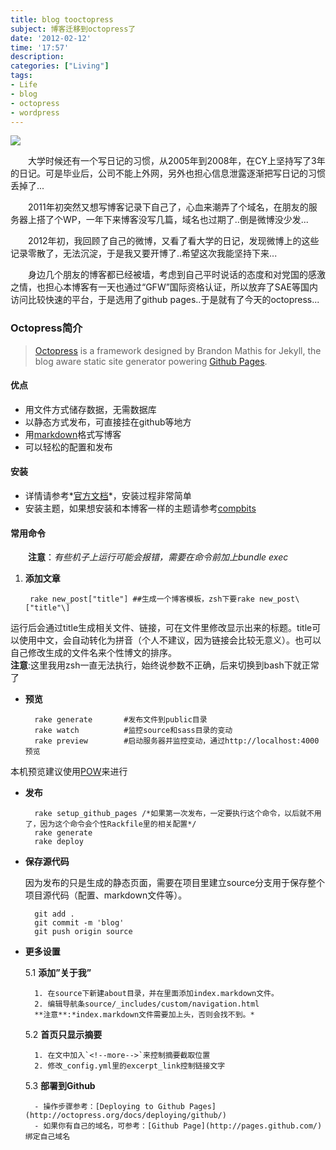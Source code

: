 ```yaml
---
title: blog tooctopress
subject: 博客迁移到octopress了
date: '2012-02-12'
time: '17:57'
description:
categories: ["Living"]
tags:
- Life
- blog
- octopress
- wordpress
---
```

<img src="{{urls.media}}/img/blog-to-octopress/title.jpg"/>

　　大学时候还有一个写日记的习惯，从2005年到2008年，在CY上坚持写了3年的日记。可是毕业后，公司不能上外网，另外也担心信息泄露逐渐把写日记的习惯丢掉了...  

　　2011年初突然又想写博客记录下自己了，心血来潮弄了个域名，在朋友的服务器上搭了个WP，一年下来博客没写几篇，域名也过期了..倒是微博没少发...  

　　2012年初，我回顾了自己的微博，又看了看大学的日记，发现微博上的这些记录零散了，无法沉淀，于是我又要开博了..希望这次我能坚持下来...  

　　身边几个朋友的博客都已经被墙，考虑到自己平时说话的态度和对党国的感激之情，也担心本博客有一天也通过“GFW”国际资格认证，所以放弃了SAE等国内访问比较快速的平台，于是选用了github pages..于是就有了今天的octopress...

### Octopress简介
>[Octopress](http://octopress.org/) is a framework designed by Brandon Mathis for Jekyll, the blog aware static site generator powering [Github Pages](https://github.com).

#### 优点

* 用文件方式储存数据，无需数据库
* 以静态方式发布，可直接挂在github等地方
* 用[markdown](http://en.wikipedia.org/wiki/Markdown)格式写博客
* 可以轻松的配置和发布

#### 安装

- 详情请参考*[官方文档](http://octopress.org/docs/setup/)*，安装过程非常简单  
- 安装主题，如果想安装和本博客一样的主题请参考[compbits](https://github.com/iwinux/compbits)

#### 常用命令

　　**注意**：*有些机子上运行可能会报错，需要在命令前加上bundle exec*

1. **添加文章**

		rake new_post["title"] ##生成一个博客模板，zsh下要rake new_post\["title"\]

运行后会通过title生成相关文件、链接，可在文件里修改显示出来的标题。title可以使用中文，会自动转化为拼音（个人不建议，因为链接会比较无意义）。也可以自己修改生成的文件名来个性博文的排序。  
**注意**:这里我用zsh一直无法执行，始终说参数不正确，后来切换到bash下就正常了

- **预览**

		rake generate       #发布文件到public目录
		rake watch          #监控source和sass目录的变动
		rake preview        #启动服务器并监控变动，通过http://localhost:4000预览

本机预览建议使用[POW](http://pow.cx/)来进行

- **发布**

		rake setup_github_pages /*如果第一次发布，一定要执行这个命令，以后就不用了，因为这个命令会个性Rackfile里的相关配置*/
		rake generate
		rake deploy

- **保存源代码**

	因为发布的只是生成的静态页面，需要在项目里建立source分支用于保存整个项目源代码（配置、markdown文件等）。

		git add .
		git commit -m 'blog'
		git push origin source

- **更多设置**

	5.1 **添加”关于我”**

		1. 在source下新建about目录，并在里面添加index.markdown文件。
		2. 编辑导航条source/_includes/custom/navigation.html
		**注意**:*index.markdown文件需要加上头，否则会找不到。*

	5.2 **首页只显示摘要**

		1. 在文中加入`<!--more-->`来控制摘要截取位置
		2. 修改_config.yml里的excerpt_link控制链接文字

	5.3 **部署到Github**

		- 操作步骤参考：[Deploying to Github Pages](http://octopress.org/docs/deploying/github/)
		- 如果你有自己的域名，可参考：[Github Page](http://pages.github.com/)绑定自己域名